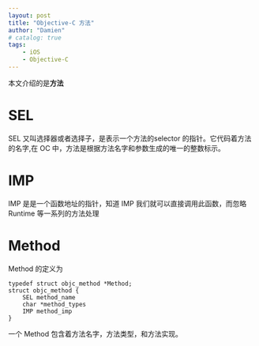 ```yaml
---
layout: post
title: "Objective-C 方法"
author: "Damien"
# catalog: true
tags:
    - iOS
    - Objective-C
--- 
```




本文介绍的是**方法**

# SEL
SEL 又叫选择器或者选择子，是表示一个方法的selector 的指针。它代码着方法的名字,在 OC 中，方法是根据方法名字和参数生成的唯一的整数标示。

# IMP
IMP 是是一个函数地址的指针，知道 IMP 我们就可以直接调用此函数，而忽略 Runtime 等一系列的方法处理

# Method
Method 的定义为

```
typedef struct objc_method *Method;
struct objc_method {
    SEL method_name                
    char *method_types                
    IMP method_imp             
}
```
一个 Method 包含着方法名字，方法类型，和方法实现。






